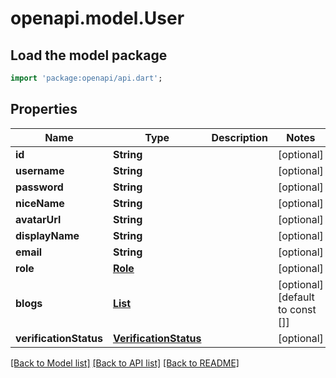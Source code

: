 # openapi.model.User

## Load the model package
```dart
import 'package:openapi/api.dart';
```

## Properties
Name | Type | Description | Notes
------------ | ------------- | ------------- | -------------
**id** | **String** |  | [optional] 
**username** | **String** |  | [optional] 
**password** | **String** |  | [optional] 
**niceName** | **String** |  | [optional] 
**avatarUrl** | **String** |  | [optional] 
**displayName** | **String** |  | [optional] 
**email** | **String** |  | [optional] 
**role** | [**Role**](Role.md) |  | [optional] 
**blogs** | [**List<Blog>**](Blog.md) |  | [optional] [default to const []]
**verificationStatus** | [**VerificationStatus**](VerificationStatus.md) |  | [optional] 

[[Back to Model list]](../README.md#documentation-for-models) [[Back to API list]](../README.md#documentation-for-api-endpoints) [[Back to README]](../README.md)


